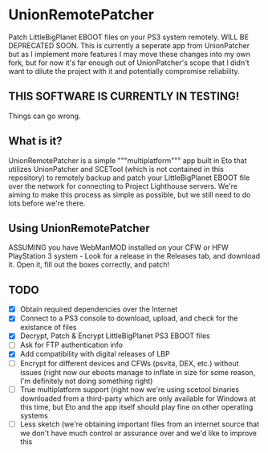 # UnionRemotePatcher
 Patch LittleBigPlanet EBOOT files on your PS3 system remotely. WILL BE DEPRECATED SOON. This is currently a seperate app from UnionPatcher but as I implement more features I may move these changes into my own fork, but for now it's far enough out of UnionPatcher's scope that I didn't want to dilute the project with it and potentially compromise reliability.

## THIS SOFTWARE IS CURRENTLY IN TESTING!
Things can go wrong. 

## What is it?
UnionRemotePatcher is a simple """multiplatform""" app built in Eto that utilizes UnionPatcher and SCETool (which is not contained in this repository) to remotely backup and patch your LittleBigPlanet EBOOT file over the network for connecting to Project Lighthouse servers. We're aiming to make this process as simple as possible, but we still need to do lots before we're there.

## Using UnionRemotePatcher
ASSUMING you have WebManMOD installed on your CFW or HFW PlayStation 3 system -
Look for a release in the Releases tab, and download it. Open it, fill out the boxes correctly, and patch!

## TODO
- [x] Obtain required dependencies over the Internet
- [x] Connect to a PS3 console to download, upload, and check for the existance of files
- [x] Decrypt, Patch & Encrypt LittleBigPlanet PS3 EBOOT files 
- [ ] Ask for FTP authentication info
- [x] Add compatibility with digital releases of LBP
- [ ] Encrypt for different devices and CFWs (psvita, DEX, etc.) without issues (right now our eboots manage to inflate in size for some reason, I'm definitely not doing something right)
- [ ] True multiplatform support (right now we're using scetool binaries downloaded from a third-party which are only available for Windows at this time, but Eto and the app itself should play fine on other operating systems 
- [ ] Less sketch (we're obtaining important files from an internet source that we don't have much control or assurance over and we'd like to improve this
